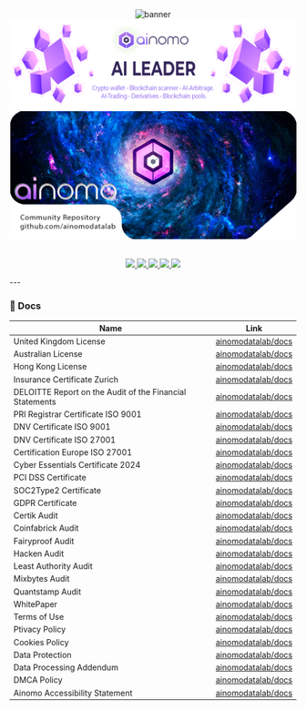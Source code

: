<div align="center">
  <img src="https://github.com/ainomodatalab/.github/blob/62953e24a948511d9a48ee1de9d21ecfcaa849c5/profile/img/Logo%20animation%202.gif" alt="banner"/>
<img src="https://github.com/ainomodatalab/.github/blob/112c412ecad1feabbb1f595f2c0b53a1a2ab84e4/profile/img/banner.png" alt="banner"/>
<img src="https://github.com/ainomodatalab/.github/blob/603b211ae0c42d7161643056c744f0cc5089b119/profile/img/banner2.png" alt="banner"/>
</br>
</br>
</div>

<div>
  <p align="center">
    <a
    href="https://twitter.com/AinomoDataLab">
        <img src="https://img.shields.io/badge/X/Twitter-000000?style=for-the-badge&logo=x&logoColor=white" />
    </a>
    <a href="https://medium.com/@ainomo">
        <img src="https://img.shields.io/badge/Medium-000000?style=for-the-badge&logo=medium&logoColor=white" />
    </a>
    <a href="https://t.me/ainomo_official">
        <img src="https://img.shields.io/badge/Telegram-26A5E4?style=for-the-badge&logo=telegram&logoColor=white" />
    </a>
    <a href="https://youtube.com/@AinomoDataLab">
        <img src="https://img.shields.io/badge/YouTube-FF0000?style=for-the-badge&logo=youtube&logoColor=white" />
    </a>
        <a href="https://www.reddit.com/user/AINOMO/">
        <img src="https://img.shields.io/badge/Reddit-FF4500?style=for-the-badge&logo=reddit&logoColor=white" />
    </a>
  </p>
</div>
---

### 📝 Docs

| Name                                                        | Link                                                   |
|-------------------------------------------------------------|--------------------------------------------------------|
|  United Kingdom License                                     | [ainomodatalab/docs](https://github.com/ainomodatalab) |
|  Australian License                                         | [ainomodatalab/docs](https://github.com/ainomodatalab) |
|  Hong Kong License                                          | [ainomodatalab/docs](https://github.com/ainomodatalab) |
|  Insurance Certificate Zurich                               | [ainomodatalab/docs](https://github.com/ainomodatalab) |
|  DELOITTE Report on the Audit of the Financial Statements   | [ainomodatalab/docs](https://github.com/ainomodatalab) |                                                 | 
|  PRI Registrar Certificate ISO 9001                         | [ainomodatalab/docs](https://github.com/ainomodatalab) |
|  DNV Certificate ISO 9001                                   | [ainomodatalab/docs](https://github.com/ainomodatalab) |
|  DNV Certificate ISO 27001                                  | [ainomodatalab/docs](https://github.com/ainomodatalab) |
|  Certification Europe ISO 27001                             | [ainomodatalab/docs](https://github.com/ainomodatalab) |
|  Cyber Essentials Certificate 2024                          | [ainomodatalab/docs](https://github.com/ainomodatalab) |
|  PCI DSS Certificate                                        | [ainomodatalab/docs](https://github.com/ainomodatalab) |
|  SOC2Type2 Certificate                                      | [ainomodatalab/docs](https://github.com/ainomodatalab) |
|  GDPR Certificate                                           | [ainomodatalab/docs](https://github.com/ainomodatalab) |
|  Certik Audit                                               | [ainomodatalab/docs](https://github.com/ainomodatalab) |
|  Coinfabrick Audit                                          | [ainomodatalab/docs](https://github.com/ainomodatalab) |
|  Fairyproof  Audit                                          | [ainomodatalab/docs](https://github.com/ainomodatalab) |
|  Hacken Audit                                               | [ainomodatalab/docs](https://github.com/ainomodatalab) |
|  Least Authority Audit                                      | [ainomodatalab/docs](https://github.com/ainomodatalab) |
|  Mixbytes Audit                                             | [ainomodatalab/docs](https://github.com/ainomodatalab) |
|  Quantstamp Audit                                           | [ainomodatalab/docs](https://github.com/ainomodatalab) |
|  WhitePaper                                                 | [ainomodatalab/docs](https://github.com/ainomodatalab) |
|  Terms of Use                                               | [ainomodatalab/docs](https://github.com/ainomodatalab) |
|  Ptivacy Policy                                             | [ainomodatalab/docs](https://github.com/ainomodatalab) |
|  Cookies Policy                                             | [ainomodatalab/docs](https://github.com/ainomodatalab) |
|  Data Protection                                            | [ainomodatalab/docs](https://github.com/ainomodatalab) |
|  Data Processing Addendum                                   | [ainomodatalab/docs](https://github.com/ainomodatalab) |
|  DMCA Policy                                                | [ainomodatalab/docs](https://github.com/ainomodatalab) |
|  Ainomo Accessibility Statement                             | [ainomodatalab/docs](https://github.com/ainomodatalab) |
